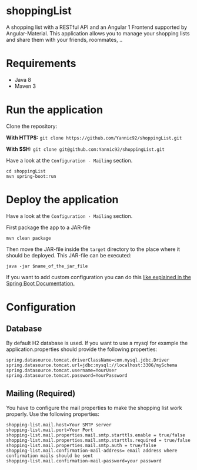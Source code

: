 # shoppingList
A shopping list with a RESTful API and an Angular 1 Frontend supported by Angular-Material.
This application allows you to manage your shopping lists and share them with your friends, roommates, ..

# Requirements

* Java 8
* Maven 3

# Run the application
Clone the repository: 

**With HTTPS:**
`git clone https://github.com/Yannic92/shoppingList.git`

**With SSH:**
`git clone git@github.com:Yannic92/shoppingList.git`

Have a look at the `Configuration - Mailing` section.

```
cd shoppingList
mvn spring-boot:run
```

# Deploy the application

Have a look at the `Configuration - Mailing` section.

First package the app to a JAR-file
```
mvn clean package
```

Then move the JAR-file inside the `target` directory to the place where it should be deployed.
This JAR-file can be executed:
```
java -jar $name_of_the_jar_file
```
If you want to add custom configuration you can do this [like explained in the Spring Boot Documentation.](http://docs.spring.io/spring-boot/docs/current/reference/html/boot-features-external-config.html "Spring Boot Externalized Configuration")

# Configuration
## Database
By default H2 database is used. If you want to use a mysql for example the application.properties should provide the following properties:
``` properties
spring.datasource.tomcat.driverClassName=com.mysql.jdbc.Driver
spring.datasource.tomcat.url=jdbc:mysql://localhost:3306/mySchema
spring.datasource.tomcat.username=YourUser
spring.datasource.tomcat.password=YourPassword
```
## Mailing (Required)
You have to configure the mail properties to make the shopping list work properly. Use the following properties:
``` properties
shopping-list.mail.host=Your SMTP server
shopping-list.mail.port=Your Port
shopping-list.mail.properties.mail.smtp.starttls.enable = true/false
shopping-list.mail.properties.mail.smtp.starttls.required = true/false
shopping-list.mail.properties.mail.smtp.auth = true/false
shopping-list.mail.confirmation-mail-address= email address where confirmation mails should be sent
shopping-list.mail.confirmation-mail-password=your password
```
